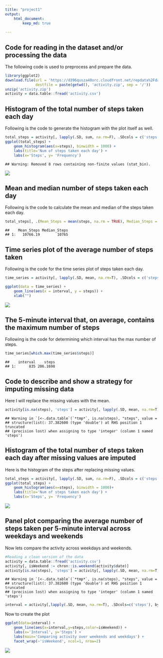 ```yaml
---
title: "project1"
output:
    html_document:
        keep_md: true
    
---
```




## Code for reading in the dataset and/or processing the data

The following code is used to preprocess and prepare the data.


```r
library(ggplot2)
download.file(url = 'https://d396qusza40orc.cloudfront.net/repdata%2Fdata%2Factivity.zip', 
              destfile = paste(getwd(), 'activity.zip', sep = '/'))
unzip('activity.zip')
activity = data.table::fread('activity.csv')
```

## Histogram of the total number of steps taken each day

Following is the code to generate the histogram with the plot itself as well.


```r
total_steps = activity[, lapply(.SD, sum, na.rm=F), .SDcols = c('steps'), by = date] 
ggplot(total_steps) +
    geom_histogram(aes(x=steps), binwidth = 1000) +
    labs(title='Num of steps taken each day') + 
    labs(x='Steps', y= 'Frequency')
```

```
## Warning: Removed 8 rows containing non-finite values (stat_bin).
```

![](project1_files/figure-html/unnamed-chunk-2-1.png)<!-- -->

## Mean and median number of steps taken each day
Following is the code to calculate the mean and median of the steps taken each day.


```r
total_steps[, .(Mean_Steps = mean(steps, na.rm = TRUE), Median_Steps = median(steps, na.rm = TRUE))]
```

```
##    Mean_Steps Median_Steps
## 1:   10766.19        10765
```

## Time series plot of the average number of steps taken
Following is the code for the time series plot of steps taken each day.


```r
time_series = activity[, lapply(.SD, mean, na.rm=T), .SDcols = c('steps'), by = 'interval']

ggplot(data = time_series) + 
    geom_line(aes(x = interval, y = steps)) + 
    xlab("")
```

![](project1_files/figure-html/unnamed-chunk-4-1.png)<!-- -->

## The 5-minute interval that, on average, contains the maximum number of steps
Following is the code for determining which interval has the max number of steps.

```r
time_series[which.max(time_series$steps)]
```

```
##    interval    steps
## 1:      835 206.1698
```

## Code to describe and show a strategy for imputing missing data
Here I will replace the missing values with the mean.


```r
activity[is.na(steps), 'steps'] = activity[, lapply(.SD, mean, na.rm=T), .SDcols=c('steps')]
```

```
## Warning in `[<-.data.table`(`*tmp*`, is.na(steps), "steps", value =
## structure(list(: 37.382600 (type 'double') at RHS position 1 truncated
## (precision lost) when assigning to type 'integer' (column 1 named 'steps')
```

## Histogram of the total number of steps taken each day after missing values are imputed
Here is the histogram of the steps after replacing missing values.

```r
total_steps = activity[, lapply(.SD, sum, na.rm=F), .SDcols = c('steps'), by = date] 
ggplot(total_steps) +
    geom_histogram(aes(x=steps), binwidth = 1000)+
    labs(title='Num of steps taken each day') + 
    labs(x='Steps', y= 'Frequency')
```

![](project1_files/figure-html/unnamed-chunk-7-1.png)<!-- -->


## Panel plot comparing the average number of steps taken per 5-minute interval across weekdays and weekends
Now lets compare the activity across weekdays and weekends.


```r
#Reading a clean version of the data
activity = data.table::fread('activity.csv')
activity[, isWeekend := chron::is.weekend(activity$date)]
activity[is.na(steps), 'steps'] = activity[, lapply(.SD, mean, na.rm=T), .SDcols = c('steps')]
```

```
## Warning in `[<-.data.table`(`*tmp*`, is.na(steps), "steps", value =
## structure(list(: 37.382600 (type 'double') at RHS position 1 truncated
## (precision lost) when assigning to type 'integer' (column 1 named 'steps')
```

```r
interval = activity[,lapply(.SD, mean, na.rm=T), .SDcols=c('steps'), by=.(interval, isWeekend)]
```
Now to create the plot

```r
ggplot(data=interval) +
    geom_line(aes(x=interval,y=steps,color=isWeekend)) +
    labs(x='Interval', y='Steps') +
    labs(main='Comparing activity over weekends and weekdays') +
    facet_wrap(~'isWeekend', ncol=1, nrow=2)
```

![](project1_files/figure-html/unnamed-chunk-9-1.png)<!-- -->




